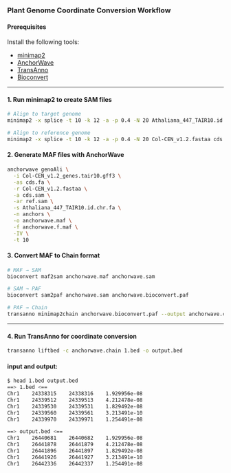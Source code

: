 
### Plant Genome Coordinate Conversion Workflow

#### Prerequisites
Install the following tools:
- [minimap2](https://github.com/lh3/minimap2)
- [AnchorWave](https://github.com/baoxingsong/AnchorWave)
- [TransAnno](https://github.com/informationsea/transanno)
- [Bioconvert](https://github.com/bioconvert/bioconvert)

---


#### 1. Run minimap2 to create SAM files
```bash
# Align to target genome
minimap2 -x splice -t 10 -k 12 -a -p 0.4 -N 20 Athaliana_447_TAIR10.id.chr.fa cds.fa > cds.sam

# Align to reference genome
minimap2 -x splice -t 10 -k 12 -a -p 0.4 -N 20 Col-CEN_v1.2.fastaa cds.fa > ref.sam
```

#### 2. Generate MAF files with AnchorWave
```bash
anchorwave genoAli \
  -i Col-CEN_v1.2_genes.tair10.gff3 \
  -as cds.fa \
  -r Col-CEN_v1.2.fastaa \
  -a cds.sam \
  -ar ref.sam \
  -s Athaliana_447_TAIR10.id.chr.fa \
  -n anchors \
  -o anchorwave.maf \
  -f anchorwave.f.maf \
  -IV \
  -t 10
```

#### 3. Convert MAF to Chain format
```bash
# MAF → SAM
bioconvert maf2sam anchorwave.maf anchorwave.sam

# SAM → PAF
bioconvert sam2paf anchorwave.sam anchorwave.bioconvert.paf

# PAF → Chain
transanno minimap2chain anchorwave.bioconvert.paf --output anchorwave.chain
```

---


#### 4. Run TransAnno for coordinate conversion
```bash
transanno liftbed -c anchorwave.chain 1.bed -o output.bed
```

#### input and output:
```bash
$ head 1.bed output.bed 
==> 1.bed <==
Chr1	24338315	24338316	1.929956e-08
Chr1	24339512	24339513	4.212478e-08
Chr1	24339530	24339531	1.829492e-08
Chr1	24339560	24339561	3.213491e-10
Chr1	24339970	24339971	1.254491e-08

==> output.bed <==
Chr1	26440681	26440682	1.929956e-08
Chr1	26441878	26441879	4.212478e-08
Chr1	26441896	26441897	1.829492e-08
Chr1	26441926	26441927	3.213491e-10
Chr1	26442336	26442337	1.254491e-08
```
